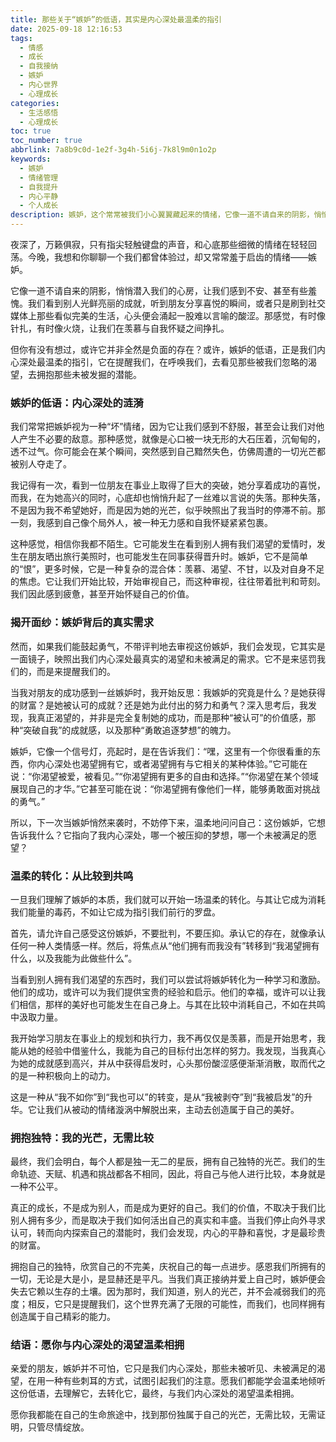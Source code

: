 ```yaml
---
title: 那些关于“嫉妒”的低语，其实是内心深处最温柔的指引
date: 2025-09-18 12:16:53
tags:
  - 情感
  - 成长
  - 自我接纳
  - 嫉妒
  - 内心世界
  - 心理成长
categories:
  - 生活感悟
  - 心理成长
toc: true
toc_number: true
abbrlink: 7a8b9c0d-1e2f-3g4h-5i6j-7k8l9m0n1o2p
keywords:
  - 嫉妒
  - 情绪管理
  - 自我提升
  - 内心平静
  - 个人成长
description: 嫉妒，这个常常被我们小心翼翼藏起来的情绪，它像一道不请自来的阴影，悄悄潜入我们的心房，让我们感到不安、甚至有些羞愧。但你有没有想过，或许它并非全然是负面的存在？这篇文章，想和你一起，温柔地揭开嫉妒的面纱，去倾听它深藏的低语，去发现它背后，那些关于我们内心深处最真实渴望的指引。
---
```


夜深了，万籁俱寂，只有指尖轻触键盘的声音，和心底那些细微的情绪在轻轻回荡。今晚，我想和你聊聊一个我们都曾体验过，却又常常羞于启齿的情绪——嫉妒。

它像一道不请自来的阴影，悄悄潜入我们的心房，让我们感到不安、甚至有些羞愧。我们看到别人光鲜亮丽的成就，听到朋友分享喜悦的瞬间，或者只是刷到社交媒体上那些看似完美的生活，心头便会涌起一股难以言喻的酸涩。那感觉，有时像针扎，有时像火烧，让我们在羡慕与自我怀疑之间挣扎。

但你有没有想过，或许它并非全然是负面的存在？或许，嫉妒的低语，正是我们内心深处最温柔的指引，它在提醒我们，在呼唤我们，去看见那些被我们忽略的渴望，去拥抱那些未被发掘的潜能。

### 嫉妒的低语：内心深处的涟漪

我们常常把嫉妒视为一种“坏”情绪，因为它让我们感到不舒服，甚至会让我们对他人产生不必要的敌意。那种感觉，就像是心口被一块无形的大石压着，沉甸甸的，透不过气。你可能会在某个瞬间，突然感到自己黯然失色，仿佛周遭的一切光芒都被别人夺走了。

我记得有一次，看到一位朋友在事业上取得了巨大的突破，她分享着成功的喜悦，而我，在为她高兴的同时，心底却也悄悄升起了一丝难以言说的失落。那种失落，不是因为我不希望她好，而是因为她的光芒，似乎映照出了我当时的停滞不前。那一刻，我感到自己像个局外人，被一种无力感和自我怀疑紧紧包裹。

这种感觉，相信你我都不陌生。它可能发生在看到别人拥有我们渴望的爱情时，发生在朋友晒出旅行美照时，也可能发生在同事获得晋升时。嫉妒，它不是简单的“恨”，更多时候，它是一种复杂的混合体：羡慕、渴望、不甘，以及对自身不足的焦虑。它让我们开始比较，开始审视自己，而这种审视，往往带着批判和苛刻。我们因此感到疲惫，甚至开始怀疑自己的价值。

### 揭开面纱：嫉妒背后的真实需求

然而，如果我们能鼓起勇气，不带评判地去审视这份嫉妒，我们会发现，它其实是一面镜子，映照出我们内心深处最真实的渴望和未被满足的需求。它不是来惩罚我们的，而是来提醒我们的。

当我对朋友的成功感到一丝嫉妒时，我开始反思：我嫉妒的究竟是什么？是她获得的财富？是她被认可的成就？还是她为此付出的努力和勇气？深入思考后，我发现，我真正渴望的，并非是完全复制她的成功，而是那种“被认可”的价值感，那种“突破自我”的成就感，以及那种“勇敢追逐梦想”的魄力。

嫉妒，它像一个信号灯，亮起时，是在告诉我们：“嘿，这里有一个你很看重的东西，你内心深处也渴望拥有它，或者渴望拥有与它相关的某种体验。”它可能在说：“你渴望被爱，被看见。”“你渴望拥有更多的自由和选择。”“你渴望在某个领域展现自己的才华。”它甚至可能在说：“你渴望拥有像他们一样，能够勇敢面对挑战的勇气。”

所以，下一次当嫉妒悄然来袭时，不妨停下来，温柔地问问自己：这份嫉妒，它想告诉我什么？它指向了我内心深处，哪一个被压抑的梦想，哪一个未被满足的愿望？

### 温柔的转化：从比较到共鸣

一旦我们理解了嫉妒的本质，我们就可以开始一场温柔的转化。与其让它成为消耗我们能量的毒药，不如让它成为指引我们前行的罗盘。

首先，请允许自己感受这份嫉妒，不要批判，不要压抑。承认它的存在，就像承认任何一种人类情感一样。然后，将焦点从“他们拥有而我没有”转移到“我渴望拥有什么，以及我能为此做些什么”。

当看到别人拥有我们渴望的东西时，我们可以尝试将嫉妒转化为一种学习和激励。他们的成功，或许可以为我们提供宝贵的经验和启示。他们的幸福，或许可以让我们相信，那样的美好也可能发生在自己身上。与其在比较中消耗自己，不如在共鸣中汲取力量。

我开始学习朋友在事业上的规划和执行力，我不再仅仅是羡慕，而是开始思考，我能从她的经验中借鉴什么，我能为自己的目标付出怎样的努力。我发现，当我真心为她的成就感到高兴，并从中获得启发时，心头那份酸涩感便渐渐消散，取而代之的是一种积极向上的动力。

这是一种从“我不如你”到“我也可以”的转变，是从“我被剥夺”到“我被启发”的升华。它让我们从被动的情绪漩涡中解脱出来，主动去创造属于自己的美好。

### 拥抱独特：我的光芒，无需比较

最终，我们会明白，每个人都是独一无二的星辰，拥有自己独特的光芒。我们的生命轨迹、天赋、机遇和挑战都各不相同，因此，将自己与他人进行比较，本身就是一种不公平。

真正的成长，不是成为别人，而是成为更好的自己。我们的价值，不取决于我们比别人拥有多少，而是取决于我们如何活出自己的真实和丰盛。当我们停止向外寻求认可，转而向内探索自己的潜能时，我们会发现，内心的平静和喜悦，才是最珍贵的财富。

拥抱自己的独特，欣赏自己的不完美，庆祝自己的每一点进步。感恩我们所拥有的一切，无论是大是小，是显赫还是平凡。当我们真正接纳并爱上自己时，嫉妒便会失去它赖以生存的土壤。因为那时，我们知道，别人的光芒，并不会减弱我们的亮度；相反，它只是提醒我们，这个世界充满了无限的可能性，而我们，也同样拥有创造属于自己精彩的能力。

### 结语：愿你与内心深处的渴望温柔相拥

亲爱的朋友，嫉妒并不可怕，它只是我们内心深处，那些未被听见、未被满足的渴望，在用一种有些刺耳的方式，试图引起我们的注意。愿我们都能学会温柔地倾听这份低语，去理解它，去转化它，最终，与我们内心深处的渴望温柔相拥。

愿你我都能在自己的生命旅途中，找到那份独属于自己的光芒，无需比较，无需证明，只管尽情绽放。
